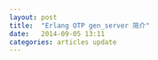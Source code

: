 ```yaml
---
layout: post
title:  "Erlang OTP gen_server 简介"
date:   2014-09-05 13:11
categories: articles update
---
```


